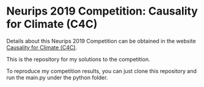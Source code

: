 # Neurips 2019 Competition: Causality for Climate (C4C)
Details about this Neurips 2019 Competition can be obtained in the website [Causality for Climate (C4C)](https://causeme.uv.es/neurips2019/).

This is the repository for my solutions to the competition. 

To reproduce my competition results, you can just clone this repository and run the main.py under the python folder.





